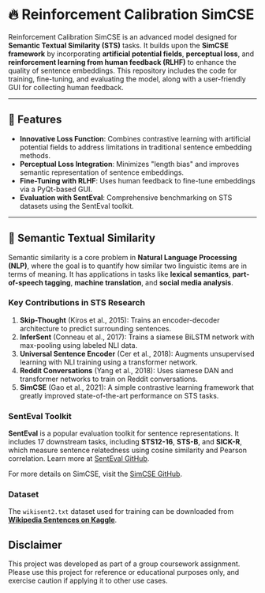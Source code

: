 # 🔥 Reinforcement Calibration SimCSE

Reinforcement Calibration SimCSE is an advanced model designed for **Semantic Textual Similarity (STS)** tasks. It builds upon the **SimCSE framework** by incorporating **artificial potential fields**, **perceptual loss**, and **reinforcement learning from human feedback (RLHF)** to enhance the quality of sentence embeddings. This repository includes the code for training, fine-tuning, and evaluating the model, along with a user-friendly GUI for collecting human feedback.

---

## 🚀 Features

- **Innovative Loss Function**: Combines contrastive learning with artificial potential fields to address limitations in traditional sentence embedding methods.
- **Perceptual Loss Integration**: Minimizes "length bias" and improves semantic representation of sentence embeddings.
- **Fine-Tuning with RLHF**: Uses human feedback to fine-tune embeddings via a PyQt-based GUI.
- **Evaluation with SentEval**: Comprehensive benchmarking on STS datasets using the SentEval toolkit.

---

## 📖 Semantic Textual Similarity

Semantic similarity is a core problem in **Natural Language Processing (NLP)**, where the goal is to quantify how similar two linguistic items are in terms of meaning. It has applications in tasks like **lexical semantics**, **part-of-speech tagging**, **machine translation**, and **social media analysis**.

### Key Contributions in STS Research

1. **Skip-Thought** (Kiros et al., 2015): Trains an encoder-decoder architecture to predict surrounding sentences.
2. **InferSent** (Conneau et al., 2017): Trains a siamese BiLSTM network with max-pooling using labeled NLI data.
3. **Universal Sentence Encoder** (Cer et al., 2018): Augments unsupervised learning with NLI training using a transformer network.
4. **Reddit Conversations** (Yang et al., 2018): Uses siamese DAN and transformer networks to train on Reddit conversations.
5. **SimCSE** (Gao et al., 2021): A simple contrastive learning framework that greatly improved state-of-the-art performance on STS tasks.

### SentEval Toolkit

**SentEval** is a popular evaluation toolkit for sentence representations. It includes 17 downstream tasks, including **STS12-16**, **STS-B**, and **SICK-R**, which measure sentence relatedness using cosine similarity and Pearson correlation. Learn more at [SentEval GitHub](https://github.com/facebookresearch/SentEval).

For more details on SimCSE, visit the [SimCSE GitHub](https://github.com/princeton-nlp/SimCSE).

### Dataset

The `wikisent2.txt` dataset used for training can be downloaded from **[Wikipedia Sentences on Kaggle](https://www.kaggle.com/datasets/mikeortman/wikipedia-sentences)**.

## Disclaimer

This project was developed as part of a group coursework assignment. Please use this project for reference or educational purposes only, and exercise caution if applying it to other use cases.
